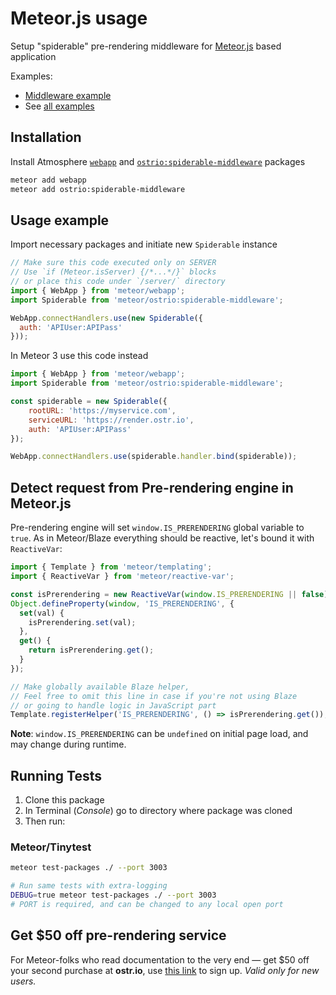 # Meteor.js usage

Setup "spiderable" pre-rendering middleware for [Meteor.js](https://www.meteor.com/) based application

Examples:

- [Middleware example](https://github.com/veliovgroup/spiderable-middleware/blob/master/examples/meteor.middleware.js)
- See [all examples](https://github.com/veliovgroup/spiderable-middleware/tree/master/examples)

## Installation

Install Atmosphere [`webapp`](https://atmospherejs.com/meteor/webapp) and [`ostrio:spiderable-middleware`](https://atmospherejs.com/ostrio/spiderable-middleware) packages

```sh
meteor add webapp
meteor add ostrio:spiderable-middleware
```

## Usage example

Import necessary packages and initiate new `Spiderable` instance

```js
// Make sure this code executed only on SERVER
// Use `if (Meteor.isServer) {/*...*/}` blocks
// or place this code under `/server/` directory
import { WebApp } from 'meteor/webapp';
import Spiderable from 'meteor/ostrio:spiderable-middleware';

WebApp.connectHandlers.use(new Spiderable({
  auth: 'APIUser:APIPass'
}));
```

In Meteor 3 use this code instead

```js
import { WebApp } from 'meteor/webapp';
import Spiderable from 'meteor/ostrio:spiderable-middleware';

const spiderable = new Spiderable({
	rootURL: 'https://myservice.com',
	serviceURL: 'https://render.ostr.io',
	auth: 'APIUser:APIPass'
});

WebApp.connectHandlers.use(spiderable.handler.bind(spiderable));
```

## Detect request from Pre-rendering engine in Meteor.js

Pre-rendering engine will set `window.IS_PRERENDERING` global variable to `true`. As in Meteor/Blaze everything should be reactive, let's bound it with `ReactiveVar`:

```js
import { Template } from 'meteor/templating';
import { ReactiveVar } from 'meteor/reactive-var';

const isPrerendering = new ReactiveVar(window.IS_PRERENDERING || false);
Object.defineProperty(window, 'IS_PRERENDERING', {
  set(val) {
    isPrerendering.set(val);
  },
  get() {
    return isPrerendering.get();
  }
});

// Make globally available Blaze helper,
// Feel free to omit this line in case if you're not using Blaze
// or going to handle logic in JavaScript part
Template.registerHelper('IS_PRERENDERING', () => isPrerendering.get());
```

__Note__: `window.IS_PRERENDERING` can be `undefined` on initial page load, and may change during runtime.

## Running Tests

1. Clone this package
2. In Terminal (*Console*) go to directory where package was cloned
3. Then run:

### Meteor/Tinytest

```sh
meteor test-packages ./ --port 3003

# Run same tests with extra-logging
DEBUG=true meteor test-packages ./ --port 3003
# PORT is required, and can be changed to any local open port
```

## Get $50 off pre-rendering service

For Meteor-folks who read documentation to the very end — get $50 off your second purchase at __ostr.io__, use [this link](https://ostr.io/signup/gCZWjiBScePWrnnDr) to sign up. *Valid only for new users.*
